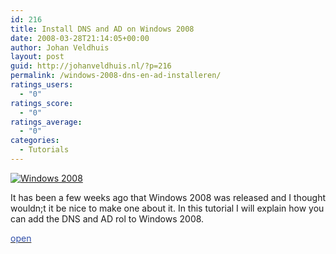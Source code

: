 ```yaml
---
id: 216
title: Install DNS and AD on Windows 2008
date: 2008-03-28T21:14:05+00:00
author: Johan Veldhuis
layout: post
guid: http://johanveldhuis.nl/?p=216
permalink: /windows-2008-dns-en-ad-installeren/
ratings_users:
  - "0"
ratings_score:
  - "0"
ratings_average:
  - "0"
categories:
  - Tutorials
---
```

[<img src="https://i2.wp.com/johanveldhuis.nl/wp-content/uploads/2008/03/w2k8.thumbnail.jpg?w=627" alt="Windows 2008" data-recalc-dims="1" />](https://i1.wp.com/johanveldhuis.nl/wp-content/uploads/2008/03/w2k8.jpg "Windows 2008")

It has been a few weeks ago that Windows 2008 was released and I thought wouldn;t it be nice to make one about it. In this tutorial I will explain how you can add the DNS and AD rol to Windows 2008.

[<span style="color: #314fa9;">open</span>](http://johanveldhuis.nl/?page_id=236)